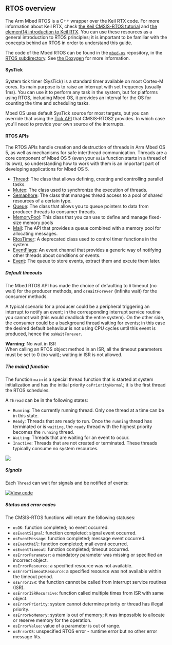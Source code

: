 <h2 id="rtos-api">RTOS overview</h2>

The Arm Mbed RTOS is a C++ wrapper over the Keil RTX code. For more information about Keil RTX, check <a href="https://github.com/ARM-software/CMSIS/raw/master/CMSIS/Documentation/RTX/CMSIS_RTOS_Tutorial.pdf" target="_blank">the Keil CMSIS-RTOS tutorial</a> and <a href="https://www.element14.com/community/docs/DOC-46650/l/arm-keil-rtx-real-time-operating-system-overview" target="_blank">the element14 introduction to Keil RTX</a>. You can use these resources as a general introduction to RTOS principles; it is important to be familiar with the concepts behind an RTOS in order to understand this guide.

The code of the Mbed RTOS can be found in the <a href="https://github.com/ARMmbed/mbed-os" target="_blank">`mbed-os`</a> repository, in the <a href="https://github.com/ARMmbed/mbed-os/tree/master/rtos" target="_blank">RTOS subdirectory</a>. See <a href="https://os.mbed.com/docs/v5.6/mbed-os-api-doxy/group__rtos.html" target="_blank">the Doxygen</a> for more information.

#### SysTick

System tick timer (SysTick) is a standard timer available on most Cortex-M cores. Its main purpose is to raise an interrupt with set frequency (usually 1ms). You can use it to perform any task in the system, but for platforms using RTOS, including Mbed OS, it provides an interval for the OS for counting the time and scheduling tasks.

Mbed OS uses default SysTick source for most targets, but you can override that using the <a href="http://arm-software.github.io/CMSIS_5/RTOS2/html/group__CMSIS__RTOS__TickAPI.html" target="_blank">Tick API</a> that CMSIS-RTOS2 provides. In which case you'll need to provide your own source of the interrupts.

#### RTOS APIs

The RTOS APIs handle creation and destruction of threads in Arm Mbed OS 5, as well as mechanisms for safe interthread communication. Threads are a core component of Mbed OS 5 (even your `main` function starts in a thread of its own), so understanding how to work with them is an important part of developing applications for Mbed OS 5.

- <a href="/docs/v5.6/reference/thread.html" target="_blank">Thread</a>: The class that allows defining, creating and controlling parallel tasks.
- <a href="/docs/v5.6/reference/mutex.html" target="_blank">Mutex</a>: The class used to synchronize the execution of threads.
- <a href="/docs/v5.6/reference/semaphore.html" target="_blank">Semaphore</a>: The class that manages thread access to a pool of shared resources of a certain type.
- <a href="/docs/v5.6/reference/queue.html" target="_blank">Queue</a>: The class that allows you to queue pointers to data from producer threads to consumer threads.
- <a href="/docs/v5.6/reference/memorypool.html" target="_blank">MemoryPool</a>: This class that you can use to define and manage fixed-size memory pools
- <a href="/docs/v5.6/reference/mail.html" target="_blank">Mail</a>: The API that provides a queue combined with a memory pool for allocating messages.
- <a href="/docs/v5.6/reference/rtostimer.html" target="_blank">RtosTimer</a>: A deprecated class used to control timer functions in the system.
- <a href="/docs/v5.6/reference/eventflags.html" target="_blank">EventFlags</a>: An event channel that provides a generic way of notifying other threads about conditions or events.
- <a href="/docs/v5.6/reference/event.html" target="_blank">Event</a>: The queue to store events, extract them and excute them later.

##### Default timeouts

The Mbed RTOS API has made the choice of defaulting to `0` timeout (no wait) for the producer methods, and `osWaitForever` (infinite wait) for the consumer methods.

A typical scenario for a producer could be a peripheral triggering an interrupt to notify an event; in the corresponding interrupt service routine you cannot wait (this would deadlock the entire system). On the other side, the consumer could be a background thread waiting for events; in this case the desired default behaviour is not using CPU cycles until this event is produced, hence the `osWaitForever`.

<span class="warnings">**Warning**: No wait in ISR <br> When calling an RTOS object method in an ISR, all the timeout parameters must be set to 0 (no wait); waiting in ISR is not allowed. </span>

##### The main() function

The function `main` is a special thread function that is started at system initialization and has the initial priority `osPriorityNormal`; it is the first thread the RTOS schedules.

A `Thread` can be in the following states:

- `Running`: The currently running thread. Only one thread at a time can be in this state.
- `Ready`: Threads that are ready to run. Once the `running` thread has terminated or is `waiting`, the `ready` thread with the highest priority becomes the `running` thread.
- `Waiting`: Threads that are waiting for an event to occur.
- `Inactive`: Threads that are not created or terminated. These threads typically consume no system resources.

<span class="images">![](https://s3-us-west-2.amazonaws.com/mbed-os-docs-images/thread_status.png)</span>

##### Signals

Each `Thread` can wait for signals and be notified of events:

[![View code](https://www.mbed.com/embed/?url=https://os.mbed.com/teams/mbed_example/code/rtos_signals/)](https://os.mbed.com/teams/mbed_example/code/rtos_signals/file/476186ff82cf/main.cpp)


##### Status and error codes

The CMSIS-RTOS functions will return the following statuses:

- `osOK`: function completed; no event occurred.
- `osEventSignal`: function completed; signal event occurred.
- `osEventMessage`: function completed; message event occurred.
- `osEventMail`: function completed; mail event occurred.
- `osEventTimeout`: function completed; timeout occurred.
- `osErrorParameter`: a mandatory parameter was missing or specified an incorrect object.
- `osErrorResource`: a specified resource was not available.
- `osErrorTimeoutResource`:  a specified resource was not available within the timeout period.
- `osErrorISR`: the function cannot be called from interrupt service routines (ISR).
- `osErrorISRRecursive`: function called multiple times from ISR with same object.
- `osErrorPriority`: system cannot determine priority or thread has illegal priority.
- `osErrorNoMemory`: system is out of memory; it was impossible to allocate or reserve memory for the operation.
- `osErrorValue`: value of a parameter is out of range.
- `osErrorOS`: unspecified RTOS error - runtime error but no other error message fits.
